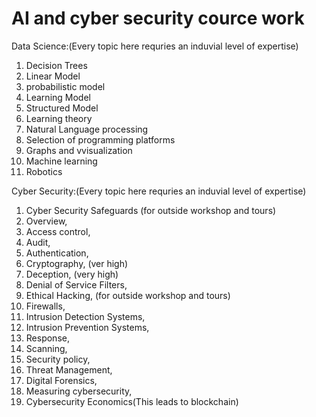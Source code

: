 # AI and cyber security cource work

Data Science:(Every topic here requries an induvial level of expertise)

1. Decision Trees
2. Linear Model
3. probabilistic model
4. Learning Model
5. Structured Model
6. Learning theory
7. Natural Language processing
8. Selection of programming platforms
9. Graphs and vvisualization
10. Machine learning
11. Robotics

Cyber Security:(Every topic here requries an induvial level of expertise)

1. Cyber Security Safeguards (for outside workshop and tours)
2. Overview, 
3. Access control, 
4. Audit, 
5. Authentication, 
6. Cryptography, (ver high) 
7. Deception, (very high)
8. Denial of Service Filters, 
9. Ethical Hacking, (for outside workshop and tours)
10. Firewalls, 
11. Intrusion Detection Systems,
12. Intrusion Prevention Systems,  
13. Response, 
14. Scanning, 
15. Security policy, 
16. Threat Management,
17. Digital Forensics,
18. Measuring cybersecurity,
19. Cybersecurity Economics(This leads to blockchain)
